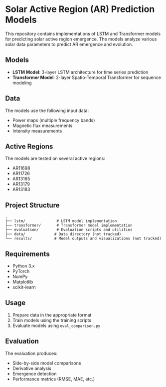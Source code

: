 # Solar Active Region (AR) Prediction Models

This repository contains implementations of LSTM and Transformer models for predicting solar active region emergence. The models analyze various solar data parameters to predict AR emergence and evolution.

## Models

- **LSTM Model**: 3-layer LSTM architecture for time series prediction
- **Transformer Model**: 2-layer Spatio-Temporal Transformer for sequence modeling

## Data

The models use the following input data:
- Power maps (multiple frequency bands)
- Magnetic flux measurements
- Intensity measurements

## Active Regions

The models are tested on several active regions:
- AR11698
- AR11726
- AR13165
- AR13179
- AR13183

## Project Structure

```
.
├── lstm/              # LSTM model implementation
├── transformer/       # Transformer model implementation
├── evaluation/        # Evaluation scripts and utilities
├── data/             # Data directory (not tracked)
└── results/          # Model outputs and visualizations (not tracked)
```

## Requirements

- Python 3.x
- PyTorch
- NumPy
- Matplotlib
- scikit-learn

## Usage

1. Prepare data in the appropriate format
2. Train models using the training scripts
3. Evaluate models using `eval_comparison.py`

## Evaluation

The evaluation produces:
- Side-by-side model comparisons
- Derivative analysis
- Emergence detection
- Performance metrics (RMSE, MAE, etc.) 